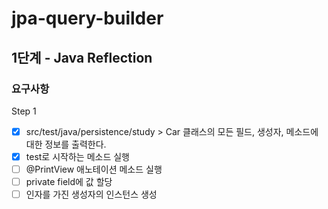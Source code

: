 # jpa-query-builder

## 1단계 - Java Reflection

### 요구사항

Step 1

- [x] src/test/java/persistence/study > Car 클래스의 모든 필드, 생성자, 메소드에 대한 정보를 출력한다.
- [x] test로 시작하는 메소드 실행
- [ ] @PrintView 애노테이션 메소드 실행
- [ ] private field에 값 할당
- [ ] 인자를 가진 생성자의 인스턴스 생성